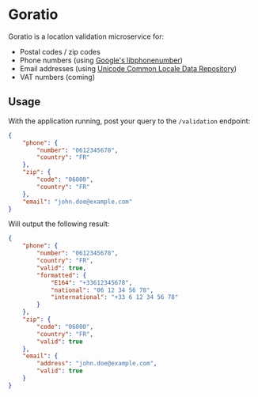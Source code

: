 # Goratio

Goratio is a location validation microservice for:

* Postal codes / zip codes
* Phone numbers (using [Google's libphonenumber](https://github.com/google/libphonenumber))
* Email addresses (using [Unicode Common Locale Data Repository](http://cldr.unicode.org/))
* VAT numbers (coming)

## Usage

With the application running, post your query to the `/validation` endpoint:

```json
{
    "phone": {
        "number": "0612345678",
        "country": "FR"
    },
    "zip": {
        "code": "06000",
        "country": "FR"
    },
    "email": "john.doe@example.com"
}
```

Will output the following result:

```json
{
    "phone": {
        "number": "0612345678",
        "country": "FR",
        "valid": true,
        "formatted": {
            "E164": "+33612345678",
            "national": "06 12 34 56 78",
            "international": "+33 6 12 34 56 78"
        }
    },
    "zip": {
        "code": "06000",
        "country": "FR",
        "valid": true
    },
    "email": {
        "address": "john.doe@example.com",
        "valid": true
    }
}
```
